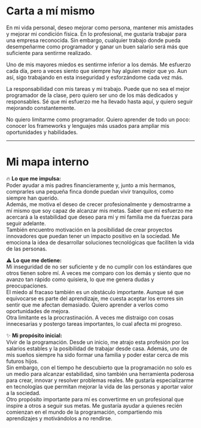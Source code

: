 # Carta a mí mismo

En mi vida personal, deseo mejorar como persona, mantener mis amistades y mejorar mi condición física.
En lo profesional, me gustaría trabajar para una empresa reconocida. Sin embargo, cualquier trabajo donde pueda desempeñarme como programador y ganar un buen salario será más que suficiente para sentirme realizado.

Uno de mis mayores miedos es sentirme inferior a los demás. Me esfuerzo cada día, pero a veces siento que siempre hay alguien mejor que yo. Aun así, sigo trabajando en esta inseguridad y esforzándome cada vez más.

La responsabilidad con mis tareas y mi trabajo. Puede que no sea el mejor programador de la clase, pero quiero ser uno de los más dedicados y responsables. Sé que mi esfuerzo me ha llevado hasta aquí, y quiero seguir mejorando constantemente.

No quiero limitarme como programador. Quiero aprender de todo un poco: conocer los frameworks y lenguajes más usados para ampliar mis oportunidades y habilidades.

---

# Mi mapa interno

🔥 **Lo que me impulsa:**  
Poder ayudar a mis padres financieramente y, junto a mis hermanos, comprarles una pequeña finca donde puedan vivir tranquilos, como siempre han querido.  
Además, me motiva el deseo de crecer profesionalmente y demostrarme a mí mismo que soy capaz de alcanzar mis metas. Saber que mi esfuerzo me acercará a la estabilidad que deseo para mí y mi familia me da fuerzas para seguir adelante.  
También encuentro motivación en la posibilidad de crear proyectos innovadores que puedan tener un impacto positivo en la sociedad. Me emociona la idea de desarrollar soluciones tecnológicas que faciliten la vida de las personas.  

⚠️ **Lo que me detiene:**  
Mi inseguridad de no ser suficiente y de no cumplir con los estándares que otros tienen sobre mí. A veces me comparo con los demás y siento que no avanzo tan rápido como quisiera, lo que me genera dudas y preocupaciones.  
El miedo al fracaso también es un obstáculo importante. Aunque sé que equivocarse es parte del aprendizaje, me cuesta aceptar los errores sin sentir que me afectan demasiado. Quiero aprender a verlos como oportunidades de mejora.  
Otra limitante es la procrastinación. A veces me distraigo con cosas innecesarias y postergo tareas importantes, lo cual afecta mi progreso.  

✨ **Mi propósito inicial:**  
Vivir de la programación. Desde un inicio, me atrajo esta profesión por los salarios estables y la posibilidad de trabajar desde casa. Además, uno de mis sueños siempre ha sido formar una familia y poder estar cerca de mis futuros hijos.  
Sin embargo, con el tiempo he descubierto que la programación no solo es un medio para alcanzar estabilidad, sino también una herramienta poderosa para crear, innovar y resolver problemas reales. Me gustaría especializarme en tecnologías que permitan mejorar la vida de las personas y aportar valor a la sociedad.  
Otro propósito importante para mí es convertirme en un profesional que inspire a otros a seguir sus metas. Me gustaría ayudar a quienes recién comienzan en el mundo de la programación, compartiendo mis aprendizajes y motivándolos a no rendirse.

